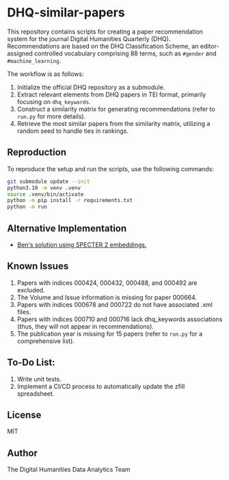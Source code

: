 # DHQ-similar-papers

This repository contains scripts for creating a paper recommendation system for the journal Digital Humanities Quarterly
(DHQ). Recommendations are based on the DHQ Classification Scheme, an editor-assigned controlled vocabulary comprising 
88 terms, such as `#gender` and `#machine_learning`.

The workflow is as follows:
1. Initialize the official DHQ repository as a submodule.
2. Extract relevant elements from DHQ papers in TEI format, primarily focusing on `dhq_keywords`.
3. Construct a similarity matrix for generating recommendations (refer to `run.py` for more details).
4. Retrieve the most similar papers from the similarity matrix, utilizing a random seed to handle ties in rankings.

## Reproduction

To reproduce the setup and run the scripts, use the following commands:

```bash
git submodule update --init
python3.10 -m venv .venv
source .venv/bin/activate
python -m pip install -r requirements.txt
python -m run
```

## Alternative Implementation
- [Ben's solution using SPECTER 2 embeddings.](https://github.com/bcglee/DHQ-similar-papers)

## Known Issues
1. Papers with indices 000424, 000432, 000488, and 000492 are excluded.
2. The Volume and Issue information is missing for paper 000664.
3. Papers with indices 000678 and 000722 do not have associated .xml files.
4. Papers with indices 000710 and 000716 lack dhq_keywords associations (thus, they will not appear in recommendations).
5. The publication year is missing for 15 papers (refer to `run.py` for a comprehensive list).

## To-Do List:
1. Write unit tests.
2. Implement a CI/CD process to automatically update the zfill spreadsheet.

## License
MIT

## Author
The Digital Humanities Data Analytics Team

